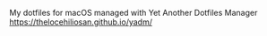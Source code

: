 My dotfiles for macOS managed with Yet Another Dotfiles Manager https://thelocehiliosan.github.io/yadm/
